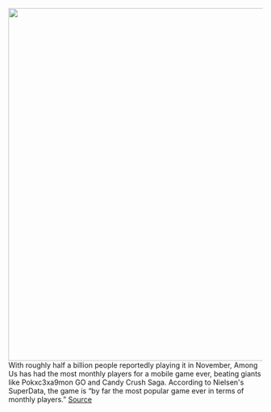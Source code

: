 <img src='https://cdn.vox-cdn.com/thumbor/yIhGXCA1jSIVT4HqULRrNwY1RxI=/0x0:1920x1080/1200x800/filters:focal(807x387:1113x693)/cdn.vox-cdn.com/uploads/chorus_image/image/68570243/ss_a0f2416e11bf5b47788eaa3617e092b73962b145.0.jpg' width='700px' /><br/>
With roughly half a billion people reportedly playing it in November, Among Us has had the most monthly players for a mobile game ever, beating giants like Pokxc3xa9mon GO and Candy Crush Saga. According to Nielsen's SuperData, the game is “by far the most popular game ever in terms of monthly players.”
<a href='https://www.theverge.com/2020/12/22/22196330/among-us-half-billion-players-november'> Source <a/>